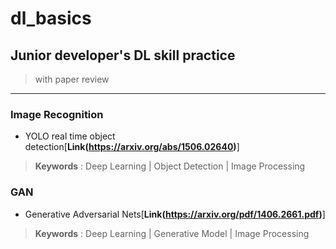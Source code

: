 # dl_basics

## Junior developer's DL skill practice
> with paper review
---

### Image Recognition

- YOLO real time object detection[**Link(https://arxiv.org/abs/1506.02640)**]
> **Keywords** : Deep Learning | Object Detection | Image Processing

### GAN

- Generative Adversarial Nets[**Link(https://arxiv.org/pdf/1406.2661.pdf)**]
> **Keywords** : Deep Learning | Generative Model | Image Processing
